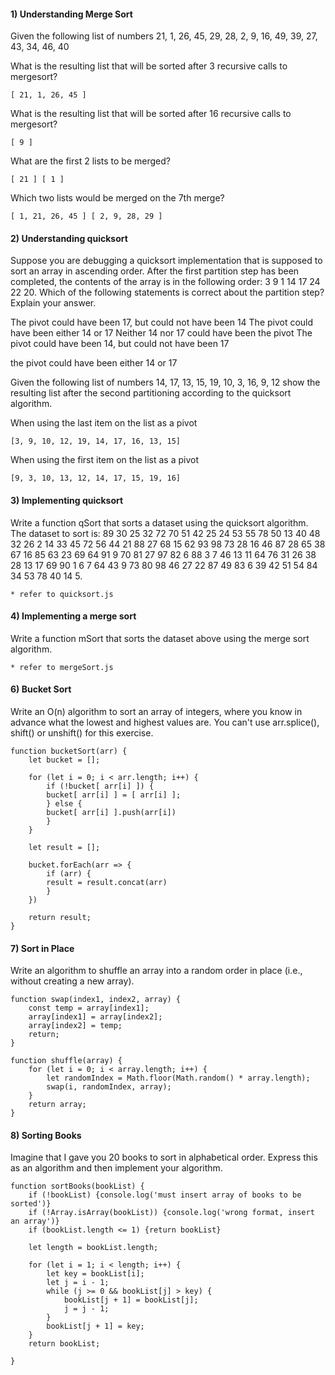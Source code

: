 

#### 1) Understanding Merge Sort

Given the following list of numbers 21, 1, 26, 45, 29, 28, 2, 9, 16, 49, 39, 27, 43, 34, 46, 40

What is the resulting list that will be sorted after 3 recursive calls to mergesort?

    [ 21, 1, 26, 45 ]

What is the resulting list that will be sorted after 16 recursive calls to mergesort?

    [ 9 ]

What are the first 2 lists to be merged?

    [ 21 ] [ 1 ]

Which two lists would be merged on the 7th merge?

    [ 1, 21, 26, 45 ] [ 2, 9, 28, 29 ]


#### 2) Understanding quicksort

Suppose you are debugging a quicksort implementation that is supposed to sort an array in ascending order. After the first partition step has been completed, the contents of the array is in the following order: 3 9 1 14 17 24 22 20. Which of the following statements is correct about the partition step? Explain your answer.

The pivot could have been 17, but could not have been 14
The pivot could have been either 14 or 17
Neither 14 nor 17 could have been the pivot
The pivot could have been 14, but could not have been 17

   the pivot could have been either 14 or 17

Given the following list of numbers 14, 17, 13, 15, 19, 10, 3, 16, 9, 12 show the resulting list after the second partitioning according to the quicksort algorithm.

When using the last item on the list as a pivot

    [3, 9, 10, 12, 19, 14, 17, 16, 13, 15]

When using the first item on the list as a pivot

    [9, 3, 10, 13, 12, 14, 17, 15, 19, 16]


#### 3) Implementing quicksort

Write a function qSort that sorts a dataset using the quicksort algorithm. The dataset to sort is: 89 30 25 32 72 70 51 42 25 24 53 55 78 50 13 40 48 32 26 2 14 33 45 72 56 44 21 88 27 68 15 62 93 98 73 28 16 46 87 28 65 38 67 16 85 63 23 69 64 91 9 70 81 27 97 82 6 88 3 7 46 13 11 64 76 31 26 38 28 13 17 69 90 1 6 7 64 43 9 73 80 98 46 27 22 87 49 83 6 39 42 51 54 84 34 53 78 40 14 5.

    * refer to quicksort.js

#### 4) Implementing a merge sort

Write a function mSort that sorts the dataset above using the merge sort algorithm.

    * refer to mergeSort.js

#### 6) Bucket Sort

Write an O(n) algorithm to sort an array of integers, where you know in advance what the lowest and highest values are. 
You can't use arr.splice(), shift() or unshift() for this exercise.

    function bucketSort(arr) {
        let bucket = [];

        for (let i = 0; i < arr.length; i++) {
            if (!bucket[ arr[i] ]) {
            bucket[ arr[i] ] = [ arr[i] ];
            } else {
            bucket[ arr[i] ].push(arr[i])
            }
        }

        let result = [];

        bucket.forEach(arr => {
            if (arr) {
            result = result.concat(arr)
            }
        })

        return result;
    }


#### 7) Sort in Place

Write an algorithm to shuffle an array into a random order in place (i.e., without creating a new array).

    function swap(index1, index2, array) {
        const temp = array[index1];
        array[index1] = array[index2];
        array[index2] = temp;
        return;
    }

    function shuffle(array) {
        for (let i = 0; i < array.length; i++) {
            let randomIndex = Math.floor(Math.random() * array.length);
            swap(i, randomIndex, array);
        }
        return array;
    }

#### 8) Sorting Books

Imagine that I gave you 20 books to sort in alphabetical order. Express this as an algorithm and then implement your algorithm.

    function sortBooks(bookList) {
        if (!bookList) {console.log('must insert array of books to be sorted')}
        if (!Array.isArray(bookList)) {console.log('wrong format, insert an array')}
        if (bookList.length <= 1) {return bookList}
        
        let length = bookList.length;

        for (let i = 1; i < length; i++) {
            let key = bookList[i];
            let j = i - 1;
            while (j >= 0 && bookList[j] > key) {
                bookList[j + 1] = bookList[j];
                j = j - 1;
            }
            bookList[j + 1] = key;
        }
        return bookList;

    }